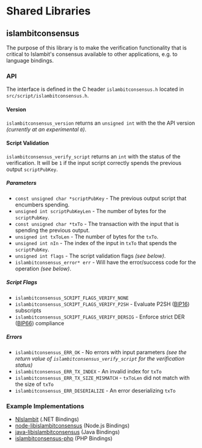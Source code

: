Shared Libraries
================

## islambitconsensus

The purpose of this library is to make the verification functionality that is critical to Islambit's consensus available to other applications, e.g. to language bindings.

### API

The interface is defined in the C header `islambitconsensus.h` located in  `src/script/islambitconsensus.h`.

#### Version

`islambitconsensus_version` returns an `unsigned int` with the the API version *(currently at an experimental `0`)*.

#### Script Validation

`islambitconsensus_verify_script` returns an `int` with the status of the verification. It will be `1` if the input script correctly spends the previous output `scriptPubKey`.

##### Parameters
- `const unsigned char *scriptPubKey` - The previous output script that encumbers spending.
- `unsigned int scriptPubKeyLen` - The number of bytes for the `scriptPubKey`.
- `const unsigned char *txTo` - The transaction with the input that is spending the previous output.
- `unsigned int txToLen` - The number of bytes for the `txTo`.
- `unsigned int nIn` - The index of the input in `txTo` that spends the `scriptPubKey`.
- `unsigned int flags` - The script validation flags *(see below)*.
- `islambitconsensus_error* err` - Will have the error/success code for the operation *(see below)*.

##### Script Flags
- `islambitconsensus_SCRIPT_FLAGS_VERIFY_NONE`
- `islambitconsensus_SCRIPT_FLAGS_VERIFY_P2SH` - Evaluate P2SH ([BIP16](https://github.com/islambit/bips/blob/master/bip-0016.mediawiki)) subscripts
- `islambitconsensus_SCRIPT_FLAGS_VERIFY_DERSIG` - Enforce strict DER ([BIP66](https://github.com/islambit/bips/blob/master/bip-0066.mediawiki)) compliance

##### Errors
- `islambitconsensus_ERR_OK` - No errors with input parameters *(see the return value of `islambitconsensus_verify_script` for the verification status)*
- `islambitconsensus_ERR_TX_INDEX` - An invalid index for `txTo`
- `islambitconsensus_ERR_TX_SIZE_MISMATCH` - `txToLen` did not match with the size of `txTo`
- `islambitconsensus_ERR_DESERIALIZE` - An error deserializing `txTo`

### Example Implementations
- [NIslambit](https://github.com/NicolasDorier/NIslambit/blob/master/NIslambit/Script.cs#L814) (.NET Bindings)
- [node-libislambitconsensus](https://github.com/bitpay/node-libislambitconsensus) (Node.js Bindings)
- [java-libislambitconsensus](https://github.com/dexX7/java-libislambitconsensus) (Java Bindings)
- [islambitconsensus-php](https://github.com/Bit-Wasp/islambitconsensus-php) (PHP Bindings)
